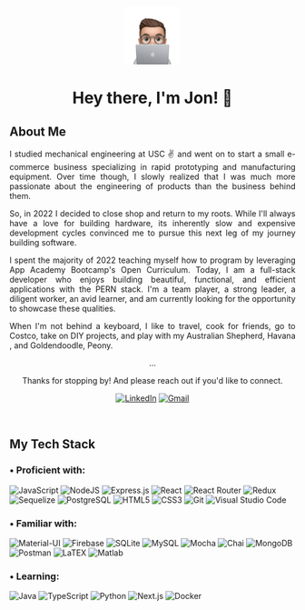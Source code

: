 

<div align='center'><img height='100' src='./memoji.png'></div>
<h1 align='center'>Hey there, I'm Jon! 👋</h1>

<h2>About Me</h2>

<p align='justify'>
    I studied mechanical engineering at USC ✌️ and went on to start a small e-commerce business specializing in rapid prototyping and manufacturing equipment. Over time though, I slowly realized that I was much more passionate about the engineering of products than the business behind them. 
</p>
<p align='justify'>
    So, in 2022 I decided to close shop and return to my roots. While I'll always have a love for building hardware, its inherently slow and expensive development cycles convinced me to pursue this next leg of my journey building software. 
</p>
<p align='justify'>
    I spent the majority of 2022 teaching myself how to program by leveraging App Academy Bootcamp's Open Curriculum. Today, I am a full-stack developer who enjoys building beautiful, functional, and efficient applications with the PERN stack. I'm a team player, a strong leader, a diligent worker, an avid learner, and am currently looking for the opportunity to showcase these qualities. 
</p>
<p align='justify'>
    When I'm not behind a keyboard, I like to travel, cook for friends, go to Costco, take on DIY projects, and play with my Australian Shepherd, Havana , and Goldendoodle, Peony. 
</p>

<p align='center'>...</p> 
<p align='center'>Thanks for stopping by! And please reach out if you'd like to connect.</p> 
<p align='center'> 
    <a href='https://linkedin.com/in/jongranados'><img src='https://img.shields.io/badge/linkedin-%230077B5.svg?style=for-the-badge&logo=linkedin&logoColor=white' alt='LinkedIn'/></a>
    <a href='mailto:grxnxdos@gmail.com'><img src='https://img.shields.io/badge/gmail-%23EA4335.svg?style=for-the-badge&logo=gmail&logoColor=white' alt='Gmail'/></a>
</p>
<br>

<h2>My Tech Stack</h2>

<h3>• Proficient with:</h3>

![JavaScript](https://img.shields.io/badge/javascript-%23323330.svg?style=for-the-badge&logo=javascript&logoColor=%23F7DF1E)
![NodeJS](https://img.shields.io/badge/node.js-316192?style=for-the-badge&logo=node.js&logoColor=yellow)
![Express.js](https://img.shields.io/badge/express.js-%23404d59.svg?style=for-the-badge&logo=express&logoColor=%2361DAFB)
![React](https://img.shields.io/badge/react-%2320232a.svg?style=for-the-badge&logo=react&logoColor=%2361DAFB)
![React Router](https://img.shields.io/badge/React_Router-CA4245?style=for-the-badge&logo=react-router&logoColor=white)
![Redux](https://img.shields.io/badge/redux-%23593d88.svg?style=for-the-badge&logo=redux&logoColor=white)
![Sequelize](https://img.shields.io/badge/Sequelize-52B0E7?style=for-the-badge&logo=Sequelize&logoColor=white)
![PostgreSQL](https://img.shields.io/badge/PostgreSQL-316192?style=for-the-badge&logo=postgresql&logoColor=white)
![HTML5](https://img.shields.io/badge/html5-%23E34F26.svg?style=for-the-badge&logo=html5&logoColor=white)
![CSS3](https://img.shields.io/badge/css3-%231572B6.svg?style=for-the-badge&logo=css3&logoColor=white)
![Git](https://img.shields.io/badge/git-%23F05033.svg?style=for-the-badge&logo=git&logoColor=white)
![Visual Studio Code](https://img.shields.io/badge/Visual%20Studio%20Code-0078d7.svg?style=for-the-badge&logo=visual-studio-code&logoColor=orange)


<h3>• Familiar with:</h3>

![Material-UI](https://img.shields.io/badge/Material--UI-0081CB?style=for-the-badge&logo=material-ui&logoColor=white)
![Firebase](https://img.shields.io/badge/Firebase-039BE5?style=for-the-badge&logo=Firebase&logoColor=white)
![SQLite](https://img.shields.io/badge/sqlite-%2307405e.svg?style=for-the-badge&logo=sqlite&logoColor=white)
![MySQL](https://img.shields.io/badge/mysql-%231572B6.svg?style=for-the-badge&logo=mysql&logoColor=orange)
![Mocha](https://img.shields.io/badge/-mocha-%238D6748?style=for-the-badge&logo=mocha&logoColor=white)
![Chai](https://img.shields.io/badge/chai.js-323330?style=for-the-badge&logo=chai&logoColor=red)
![MongoDB](https://img.shields.io/badge/MongoDB-%234ea94b.svg?style=for-the-badge&logo=mongodb&logoColor=white)
![Postman](https://img.shields.io/badge/Postman-FF6C37?style=for-the-badge&logo=postman&logoColor=white)
![LaTEX](https://img.shields.io/badge/LaTEX-05122A.svg?style=for-the-badge&logo=latex&logoColor=white)
![Matlab](https://img.shields.io/badge/Matlab-05122A.svg?style=for-the-badge&logo=matlab&logoColor=white)


<h3>• Learning:</h3>

![Java](https://img.shields.io/badge/Java-ED8B00?style=for-the-badge&logo=java&logoColor=white)
![TypeScript](https://img.shields.io/badge/typescript-%23007ACC.svg?style=for-the-badge&logo=typescript&logoColor=white)
![Python](https://img.shields.io/badge/Python-FFD43B?style=for-the-badge&logo=python&logoColor=blue)
![Next.js](https://img.shields.io/badge/Next.js-000000.svg?style=for-the-badge&logo=nextdotjs&logoColor=white)
![Docker](https://img.shields.io/badge/docker-%230db7ed.svg?style=for-the-badge&logo=docker&logoColor=navy)
